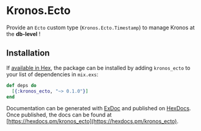 # Kronos.Ecto

Provide an `Ecto` custom type (`Kronos.Ecto.Timestamp`) to manage Kronos at the 
**db-level** !

## Installation

If [available in Hex](https://hex.pm/docs/publish), the package can be installed
by adding `kronos_ecto` to your list of dependencies in `mix.exs`:

```elixir
def deps do
  [{:kronos_ecto, "~> 0.1.0"}]
end
```

Documentation can be generated with [ExDoc](https://github.com/elixir-lang/ex_doc)
and published on [HexDocs](https://hexdocs.pm). Once published, the docs can
be found at [https://hexdocs.pm/kronos_ecto](https://hexdocs.pm/kronos_ecto).

